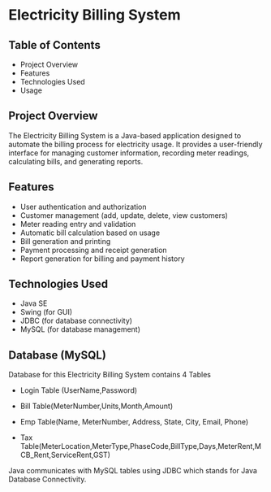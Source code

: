 # Electricity Billing System
## Table of Contents
* Project Overview
* Features
* Technologies Used
* Usage
## Project Overview
The Electricity Billing System is a Java-based application designed to automate the billing process for electricity usage. It provides a user-friendly interface for managing customer information, recording meter readings, calculating bills, and generating reports.

## Features
* User authentication and authorization
* Customer management (add, update, delete, view customers)
* Meter reading entry and validation
* Automatic bill calculation based on usage
* Bill generation and printing
* Payment processing and receipt generation
* Report generation for billing and payment history
## Technologies Used
* Java SE
* Swing (for GUI)
* JDBC (for database connectivity)
* MySQL (for database management)
## Database (MySQL)
Database for this Electricity Billing System contains 4 Tables

* Login Table (UserName,Password)

* Bill Table(MeterNumber,Units,Month,Amount)

* Emp Table(Name, MeterNumber, Address, State, City, Email, Phone)

* Tax Table(MeterLocation,MeterType,PhaseCode,BillType,Days,MeterRent,MCB_Rent,ServiceRent,GST)

Java communicates with MySQL tables using JDBC which stands for Java Database Connectivity.
